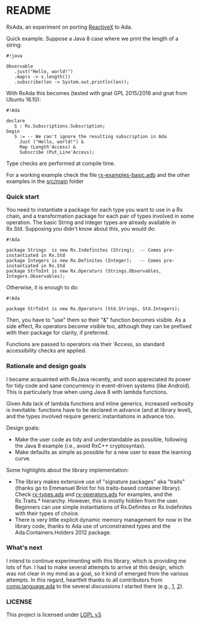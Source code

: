 # README #

RxAda, an experiment on porting [ReactiveX](http://reactivex.io/) to Ada. 

Quick example. Suppose a Java 8 case where we print the length of a string:

```
#!java

Observable
   .just("Hello, world!")
   .map(s -> s.length())
   .subscribe(len -> System.out.println(len));
```

With RxAda this becomes (tested with gnat GPL 2015/2016 and gnat from Ubuntu 16.10):

```
#!Ada

declare
   S : Rx.Subscriptions.Subscription;
begin
   S := -- We can't ignore the resulting subscription in Ada
     Just ("Hello, world!") &
     Map (Length'Access) &
     Subscribe (Put_Line'Access);
```
Type checks are performed at compile time.

For a working example check the file [rx-examples-basic.adb](https://bitbucket.org/amosteo/rxada/src/default/src/main/rx-examples-basic.adb?at=default) and the other examples in the [src/main](https://bitbucket.org/amosteo/rxada/src/default/src/main?at=default) folder

### Quick start ###

You need to instantiate a package for each type you want to use in a Rx chain, and a transformation package for each pair of types involved in some operation. The basic String and Integer types are already available in Rx.Std. Supposing you didn't know about this, you would do:

```
#!Ada

package Strings  is new Rx.Indefinites (String);  -- Comes pre-instantiated in Rx.Std
package Integers is new Rx.Definites (Integer);   -- Comes pre-instantiated in Rx.Std
package StrToInt is new Rx.Operators (Strings.Observables, Integers.Observables);
```

Otherwise, it is enough to do:

```
#!Ada

package StrToInt is new Rx.Operators (Std.Strings, Std.Integers);
```

Then, you have to "use" them so their "&" function becomes visible. As a side effect, Rx operators become visible too, although they can be prefixed with their package for clarity, if preferred.

Functions are passed to operators via their 'Access, so standard accessibility checks are applied.

### Rationale and design goals ###

I became acquainted with RxJava recently, and soon appreciated its power for tidy code and sane concurrency in event-driven systems (like Android). This is particularly true when using Java 8 with lambda functions.

Given Ada lack of lambda functions and inline generics, increased verbosity is inevitable: functions have to be declared in advance (and at library level), and the types involved require generic instantiations in advance too.

Design goals: 

* Make the user code as tidy and understandable as possible, following the Java 8 example (i.e., avoid RxC++ cryptosyntax).
* Make defaults as simple as possible for a new user to ease the learning curve.

Some highlights about the library implementation:

* The library makes extensive use of "signature packages" aka "traits" (thanks go to Emmanuel Briot for his traits-based container library). Check [rx-types.ads](https://bitbucket.org/amosteo/rxada/src/default/src/rx-types.ads?at=default&fileviewer=file-view-default) and [rx-operators.ads](https://bitbucket.org/amosteo/rxada/src/default/src/rx-operators.ads?at=default) for examples, and the Rx.Traits.* hierarchy. However, this is mostly hidden from the user. Beginners can use simple instantiations of Rx.Definites or Rx.Indefinites with their types of choice.
* There is very little explicit dynamic memory management for now in the library code, thanks to Ada use of unconstrained types and the Ada.Containers.Holders 2012 package. 

### What's next ###

I intend to continue experimenting with this library, which is providing me lots of fun. I had to make several attempts to arrive at this design, which was not clear in my mind as a goal, so it kind of emerged from the various attempts. In this regard, heartfelt thanks to all contributors from [comp.language.ada](https://groups.google.com/forum/#!forum/comp.lang.ada) to the several discussions I started there (e.g., [1](https://groups.google.com/forum/#!topic/comp.lang.ada/v0ZXkaG8rek), [2](https://groups.google.com/forum/#!searchin/comp.lang.ada/rxada/comp.lang.ada/QvjReeJKfXQ/w9y6NE4PCgAJ)).

### LICENSE ###

This project is licensed under [LGPL v3](http://choosealicense.com/licenses/lgpl-3.0/).
